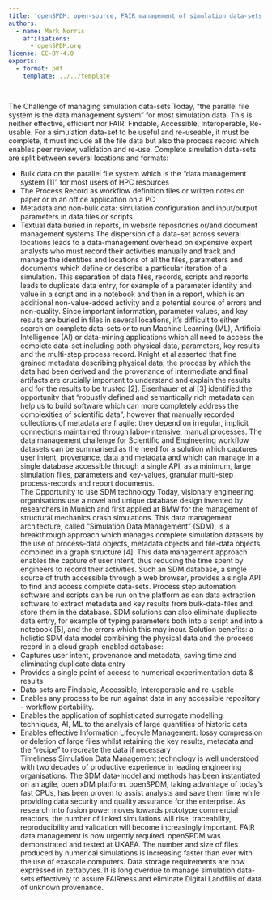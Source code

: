 ```yaml
---
title: 'openSPDM: open-source, FAIR management of simulation data-sets'
authors:
  - name: Mark Norris
    affiliations:
      - openSPDM.org
license: CC-BY-4.0
exports:
  - format: pdf
    template: ../../template

---
```


The Challenge of managing simulation data-sets
Today, “the parallel file system is the data management system” for most simulation data. This is neither effective, efficient nor FAIR: Findable, Accessible, Interoperable, Re-usable. For a simulation data-set to be useful and re-useable, it must be complete, it must include all the file data but also the process record which enables peer review, validation and re-use.
Complete simulation data-sets are split between several locations and formats:
- Bulk data on the parallel file system which is the “data management system [1]” for most users of HPC resources 
- The Process Record as workflow definition files or written notes on paper or in an office application on a PC
- Metadata and non-bulk data: simulation configuration and input/output parameters in data files or scripts
- Textual data buried in reports, in website repositories or/and document management systems 
The dispersion of a data-set across several locations leads to a data-management overhead on expensive expert analysts who must record their activities manually and track and manage the identities and locations of all the files, parameters and documents which define or describe a particular iteration of a simulation. This separation of data files, records, scripts and reports leads to duplicate data entry, for example of a parameter identity and value in a script and in a notebook and then in a report, which is an additional non-value-added activity and a potential source of errors and non-quality. 
Since important information, parameter values, and key results are buried in files in several locations, it’s difficult to either search on complete data-sets or to run Machine Learning (ML),  Artificial Intelligence (AI) or data-mining applications which all need to access the complete data-set including both physical data, parameters, key results and the multi-step process record. Knight et al asserted that fine grained metadata describing physical data, the process by which the data had been derived and the provenance of intermediate and final artifacts are crucially important to understand and explain the results and for the results to be trusted [2]. Eisenhauer et al [3] identified the opportunity that “robustly defined and semantically rich metadata can help us to build software which can more completely address the complexities of scientific data”, however that manually recorded collections  of metadata are fragile: they depend on irregular, implicit connections maintained through labor-intensive, manual processes. 
The data management challenge for Scientific and Engineering workflow datasets can be summarised as the need for a solution which captures user intent, provenance, data and metadata and which can manage in a single database accessible through a single API, as a minimum,  large simulation files, parameters and key-values, granular multi-step process-records and report documents.  
The Opportunity to use SDM technology 
Today, visionary engineering organisations use a novel and unique database design invented by researchers in Munich and first applied at BMW for the management of structural mechanics crash simulations. This data management architecture, called “Simulation Data Management” (SDM), is a breakthrough approach which manages complete simulation datasets by the use of process-data objects, metadata objects and file-data objects combined in a graph structure [4]. This data management approach enables the capture of user intent, thus reducing the time spent by engineers to record their activities. Such an SDM database, a single source of truth accessible through a web browser,  provides a single API to find and access complete data-sets. Process step automation software and scripts can be run on the platform as can data extraction software to extract metadata and key results from bulk-data-files and store them in the database. SDM solutions can also eliminate duplicate data entry, for example of typing parameters both into a script and into a notebook [5], and the errors which this may incur. 
Solution benefits: a holistic SDM data model combining the physical data and the process record in a cloud graph-enabled database: 
- Captures user intent, provenance and metadata, saving time and eliminating duplicate data entry
- Provides a single point of access to numerical experimentation data & results
- Data-sets are Findable, Accessible, Interoperable and re-usable
- Enables any process to be run against data in any accessible repository - workflow portability.
- Enables the application of sophisticated surrogate modelling techniques, AI, ML to the analysis of large quantities of historic data
- Enables effective Information Lifecycle Management: lossy compression or deletion of large files whilst retaining the key results, metadata and the “recipe” to recreate the data if necessary  
Timeliness
Simulation Data Management technology is well understood with two decades of productive experience in leading engineering organisations. The SDM data-model and methods has been instantiated on an agile, open xDM platform. openSPDM, taking advantage of today’s fast CPUs, has been proven to assist analysts and save them time while providing data security and quality assurance for the enterprise.
As research into fusion power moves towards prototype commercial reactors, the number of linked simulations will rise, traceability, reproducibility and validation will become increasingly important. FAIR data management is now urgently required. openSPDM was demonstrated and tested at UKAEA.
The number and size of files produced by numerical simulations is increasing faster than ever with the use of exascale computers. Data storage requirements are now expressed in zettabytes. It is long overdue to manage simulation data-sets effectively to assure FAIRness and eliminate Digital Landfills of data of unknown provenance. 




